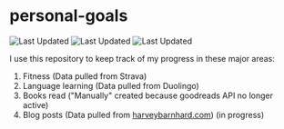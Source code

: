 # personal-goals
![Last Updated](https://img.shields.io/date/1624840122?color=FC4C02&label=Fitness%20Updated&logo=strava)
![Last Updated](https://img.shields.io/date/1624840122?color=7ac70c&label=Language%20Updated&logo=duolingo)
![Last Updated](https://img.shields.io/date/1624840122?color=e9e5cd&label=Books%20Updated&logo=goodreads)

I use this repository to keep track of my progress in these major areas:

1. Fitness (Data pulled from Strava)
2. Language learning (Data pulled from Duolingo)
3. Books read ("Manually" created because goodreads API no longer active)
4. Blog posts (Data pulled from [harveybarnhard.com](https://harveybarnhard.com)) (in progress)
